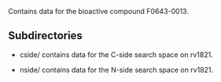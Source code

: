 Contains data for the bioactive compound F0643-0013.

## Subdirectories

- cside/ contains data for the C-side search space on rv1821.

- nside/ contains data for the N-side search space on rv1821.

